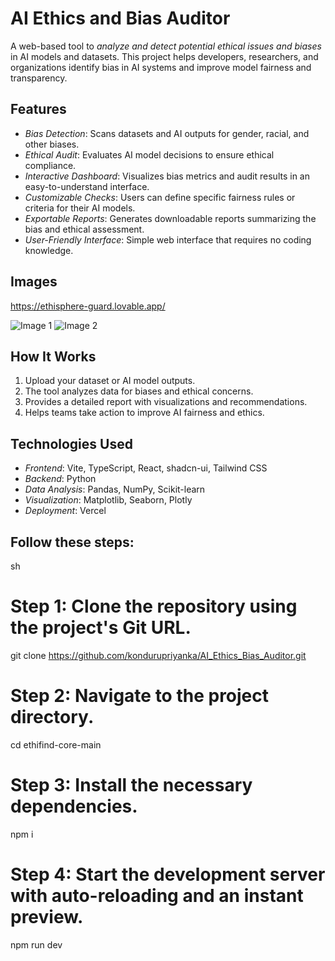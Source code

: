 # AI Ethics and Bias Auditor

A web-based tool to *analyze and detect potential ethical issues and biases* in AI models and datasets. This project helps developers, researchers, and organizations identify bias in AI systems and improve model fairness and transparency.

## Features

- *Bias Detection*: Scans datasets and AI outputs for gender, racial, and other biases.
- *Ethical Audit*: Evaluates AI model decisions to ensure ethical compliance.
- *Interactive Dashboard*: Visualizes bias metrics and audit results in an easy-to-understand interface.
- *Customizable Checks*: Users can define specific fairness rules or criteria for their AI models.
- *Exportable Reports*: Generates downloadable reports summarizing the bias and ethical assessment.
- *User-Friendly Interface*: Simple web interface that requires no coding knowledge.

## Images
https://ethisphere-guard.lovable.app/

![Image 1](ethifind-core-main/src/assets/a1.jpg)
![Image 2](ethifind-core-main/src/assets/a2.jpg)


## How It Works

1. Upload your dataset or AI model outputs.
2. The tool analyzes data for biases and ethical concerns.
3. Provides a detailed report with visualizations and recommendations.
4. Helps teams take action to improve AI fairness and ethics.

## Technologies Used

- *Frontend*: Vite, TypeScript, React, shadcn-ui, Tailwind CSS
- *Backend*: Python 
- *Data Analysis*: Pandas, NumPy, Scikit-learn
- *Visualization*: Matplotlib, Seaborn, Plotly
- *Deployment*: Vercel


## Follow these steps:

sh
# Step 1: Clone the repository using the project's Git URL.
git clone https://github.com/kondurupriyanka/AI_Ethics_Bias_Auditor.git

# Step 2: Navigate to the project directory.
cd ethifind-core-main

# Step 3: Install the necessary dependencies.
npm i

# Step 4: Start the development server with auto-reloading and an instant preview.
npm run dev
